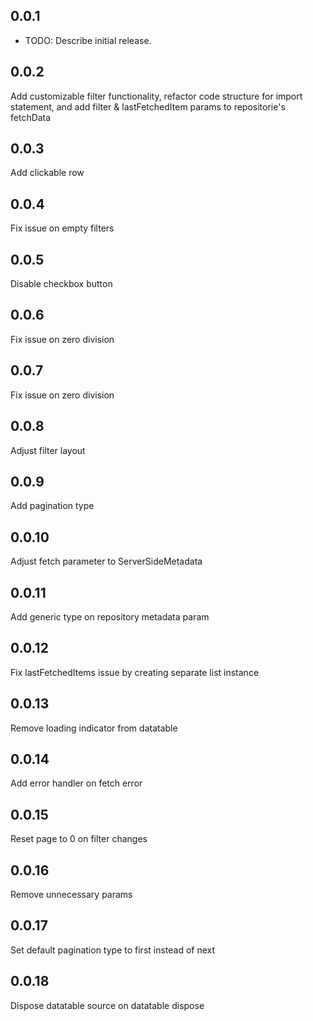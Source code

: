 ## 0.0.1

- TODO: Describe initial release.

## 0.0.2

Add customizable filter functionality, refactor code structure for import statement, and add filter & lastFetchedItem params to repositorie's fetchData

## 0.0.3

Add clickable row

## 0.0.4

Fix issue on empty filters

## 0.0.5

Disable checkbox button

## 0.0.6

Fix issue on zero division

## 0.0.7

Fix issue on zero division

## 0.0.8

Adjust filter layout

## 0.0.9

Add pagination type

## 0.0.10

Adjust fetch parameter to ServerSideMetadata

## 0.0.11

Add generic type on repository metadata param

## 0.0.12

Fix lastFetchedItems issue by creating separate list instance

## 0.0.13

Remove loading indicator from datatable

## 0.0.14

Add error handler on fetch error

## 0.0.15

Reset page to 0 on filter changes

## 0.0.16

Remove unnecessary params

## 0.0.17

Set default pagination type to first instead of next

## 0.0.18

Dispose datatable source on datatable dispose
